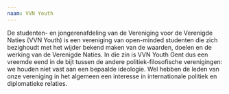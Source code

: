 ```yaml
---
naam: VVN Youth
---
```

De studenten- en jongerenafdeling van de Vereniging voor de Verenigde Naties (VVN Youth) is een vereniging van open-minded studenten die zich bezighoudt met het wijder bekend maken van de waarden, doelen en de werking van de Verenigde Naties. In die zin is VVN Youth Gent dus een vreemde eend in de bijt tussen de andere politiek-filosofische verenigingen: we houden niet vast aan een bepaalde ideologie. Wel hebben de leden van onze vereniging in het algemeen een interesse in internationale politiek en diplomatieke relaties.